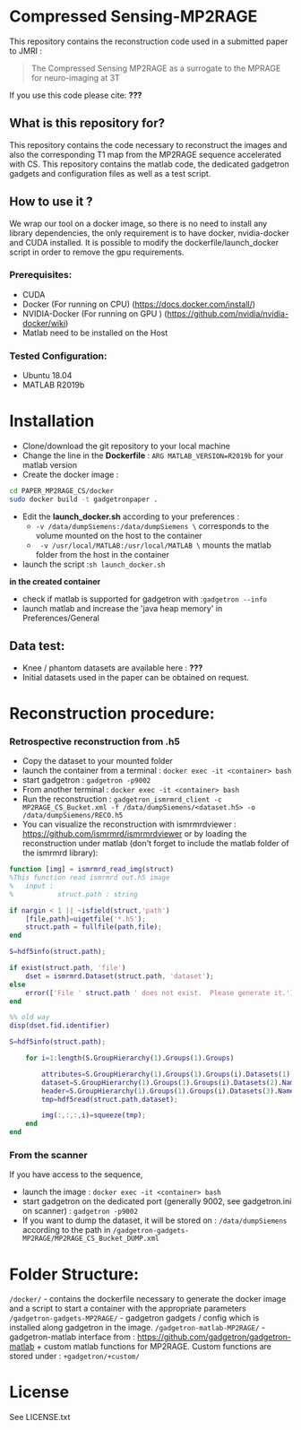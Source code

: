 # Compressed Sensing-MP2RAGE

This repository contains the reconstruction code used in a submitted paper to JMRI :
>The Compressed Sensing MP2RAGE as a surrogate to the MPRAGE for neuro-imaging at 3T

If you use this code please cite: **???**

## What is this repository for?
This repository contains the code necessary to reconstruct the images and also the corresponding T1 map from the MP2RAGE sequence accelerated with CS.
This repository contains the matlab code, the dedicated gadgetron gadgets and configuration files as well as a test script.

## How to use it ?
We wrap our tool on a docker image, so there is no need to install any library dependencies, the only requirement is to have docker, nvidia-docker and CUDA installed.
It is possible to modify the dockerfile/launch_docker script in order to remove the gpu requirements.

### Prerequisites:
- CUDA
- Docker (For running on CPU) (https://docs.docker.com/install/)
- NVIDIA-Docker (For running on GPU ) (https://github.com/nvidia/nvidia-docker/wiki)
- Matlab need to be installed on the Host

### Tested Configuration:

* Ubuntu 18.04
* MATLAB R2019b

# Installation

* Clone/download the git repository to your local machine
* Change the line in the **Dockerfile** : `ARG MATLAB_VERSION=R2019b` for your matlab version
* Create the docker image : 
```bash
cd PAPER_MP2RAGE_CS/docker
sudo docker build -t gadgetronpaper .
```
* Edit the **launch_docker.sh** according to your preferences :
  *   `-v /data/dumpSiemens:/data/dumpSiemens \` corresponds to the volume mounted on the host to the container
  *    ` -v /usr/local/MATLAB:/usr/local/MATLAB \` mounts the matlab folder from the host in the container
* launch the script :`sh launch_docker.sh` 

**in the created container**
* check if matlab is supported for gadgetron with :`gadgetron --info` 
* launch matlab and increase the 'java heap memory' in Preferences/General

## Data test:

* Knee / phantom datasets are available here : **???**
* Initial datasets used in the paper can be obtained on request.


# Reconstruction procedure:

### Retrospective reconstruction from .h5
* Copy the dataset to your mounted folder 
* launch the container from a terminal : `docker exec -it <container> bash`
* start gadgetron : `gadgetron -p9002`
* From another terminal : `docker exec -it <container> bash`
* Run the reconstruction : `gadgetron_ismrmrd_client -c MP2RAGE_CS_Bucket.xml -f /data/dumpSiemens/<dataset.h5> -o /data/dumpSiemens/RECO.h5`
* You can visualize the reconstruction with ismrmrdviewer : https://github.com/ismrmrd/ismrmrdviewer or by loading the reconstruction under matlab (don't forget to include the matlab folder of the ismrmrd library):

```matlab
function [img] = ismrmrd_read_img(struct)
%This function read ismrmrd out.h5 image
%   input :
%           struct.path : string

if nargin < 1 || ~isfield(struct,'path')
    [file,path]=uigetfile('*.h5');
    struct.path = fullfile(path,file);
end

S=hdf5info(struct.path);

if exist(struct.path, 'file')
    dset = ismrmrd.Dataset(struct.path, 'dataset');
else
    error(['File ' struct.path ' does not exist.  Please generate it.'])
end

%% old way
disp(dset.fid.identifier)

S=hdf5info(struct.path);

    for i=1:length(S.GroupHierarchy(1).Groups(1).Groups)

        attributes=S.GroupHierarchy(1).Groups(1).Groups(i).Datasets(1).Name;
        dataset=S.GroupHierarchy(1).Groups(1).Groups(i).Datasets(2).Name;
        header=S.GroupHierarchy(1).Groups(1).Groups(i).Datasets(3).Name;
        tmp=hdf5read(struct.path,dataset);

        img(:,:,:,i)=squeeze(tmp);
    end
end
```
### From the scanner
If you have access to the sequence,
* launch the image : `docker exec -it <container> bash`
* start gadgetron on the dedicated port (generally 9002, see gadgetron.ini on scanner) : `gadgetron -p9002`
* If you want to dump the dataset, it will be stored on : `/data/dumpSiemens` according to the path in `/gadgetron-gadgets-MP2RAGE/MP2RAGE_CS_Bucket_DUMP.xml`


# Folder Structure:


`/docker/` - contains the dockerfile necessary to generate the docker image and a script to start a container with the appropriate parameters
`/gadgetron-gadgets-MP2RAGE/` - gadgetron gadgets / config which is installed along gadgetron in the image.
`/gadgetron-matlab-MP2RAGE/` - gadgetron-matlab interface from : https://github.com/gadgetron/gadgetron-matlab + custom matlab functions for MP2RAGE. Custom functions are stored under : `+gadgetron/+custom/`
# License

See LICENSE.txt


